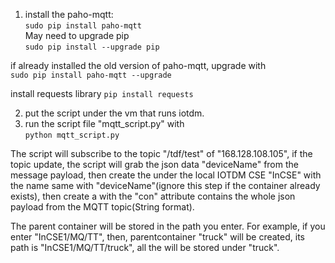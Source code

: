 1. install the paho-mqtt:  
`sudo pip install paho-mqtt`  
May need to upgrade pip  
`sudo pip install --upgrade pip`  

if already installed the old version of paho-mqtt, upgrade with  
`sudo pip install paho-mqtt --upgrade`

install requests library
`pip install requests`

2. put the script under the vm that runs iotdm.
3. run the script file "mqtt_script.py" with  
`python mqtt_script.py`



The script will subscribe to the topic "/tdf/test" of "168.128.108.105",
if the topic update, the script will grab the json data "deviceName" from the message payload, then create the <container> under the local IOTDM CSE "InCSE" with the name same with "deviceName"(ignore this step if the container already exists), then create a <ContentInstance> with the "con" attribute contains the whole json payload from the MQTT topic(String format).

The parent container will be stored in the path you enter. For example, if you enter "InCSE1/MQ/TT", then, parentcontainer "truck" will be created, its path is "InCSE1/MQ/TT/truck", all the <ContentInstance> will be stored under "truck". 